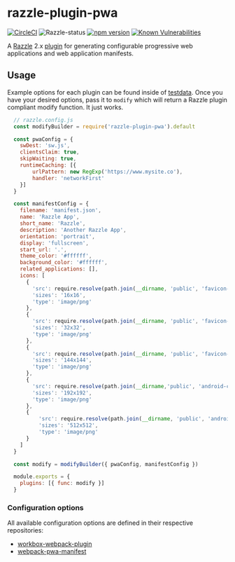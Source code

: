 # razzle-plugin-pwa

[![CircleCI](https://circleci.com/gh/rhodee/razzle-plugin-pwa/tree/master.svg?style=shield)](https://circleci.com/gh/rhodee/razzle-plugin-pwa/tree/master)
![Razzle-status](https://david-dm.org/rhodee/razzle-plugin-pwa.svg?path=packages/razzle-plugin-pwa) [![npm version](https://badge.fury.io/js/razzle-plugin-pwa.svg)](https://badge.fury.io/js/razzle) [![Known Vulnerabilities](https://snyk.io/test/npm/razzle-plugin-pwa/badge.svg)](https://snyk.io/test/npm/razzle-plugin-pwa)

A [Razzle](https://github.com/jaredpalmer/razzle) 2.x [plugin](https://github.com/jaredpalmer/razzle/tree/master/packages) for generating configurable progressive web applications and web application manifests.

## Usage

Example options for each plugin can be found inside of [testdata]('testdata'). Once you have your desired options, pass it to `modify` which will return a Razzle plugin compliant modify function. It just works.

```javascript
  // razzle.config.js
  const modifyBuilder = require('razzle-plugin-pwa').default

  const pwaConfig = {
    swDest: 'sw.js',
    clientsClaim: true,
    skipWaiting: true,
    runtimeCaching: [{
        urlPattern: new RegExp('https://www.mysite.co'),
        handler: 'networkFirst'
    }]
  }

  const manifestConfig = {
    filename: 'manifest.json',
    name: 'Razzle App',
    short_name: 'Razzle',
    description: 'Another Razzle App',
    orientation: 'portrait',
    display: 'fullscreen',
    start_url: '.',
    theme_color: '#ffffff',
    background_color: '#ffffff',
    related_applications: [],
    icons: [
      {
        'src': require.resolve(path.join(__dirname, 'public', 'favicon-16x16.png')),
        'sizes': '16x16',
        'type': 'image/png'
      },
      {
        'src': require.resolve(path.join(__dirname, 'public', 'favicon-32x32.png')),
        'sizes': '32x32',
        'type': 'image/png'
      },
      {
        'src': require.resolve(path.join(__dirname, 'public', 'favicon-144x144.png')),
        'sizes': '144x144',
        'type': 'image/png'
      },
      {
        'src': require.resolve(path.join(__dirname,'public', 'android-chrome-192x192.png')),
        'sizes': '192x192',
        'type': 'image/png'
      },
      {
          'src': require.resolve(path.join(__dirname, 'public', 'android-chrome-512x512.png')),
          'sizes': '512x512',
          'type': 'image/png'
      }
    ]
  }

  const modify = modifyBuilder({ pwaConfig, manifestConfig })

  module.exports = {
    plugins: [{ func: modify }]
  }
```

### Configuration options

All available configuration options are defined in their respective repositories:

- [workbox-webpack-plugin](https://developers.google.com/web/tools/workbox/modules/workbox-webpack-plugin)
- [webpack-pwa-manifest](https://github.com/arthurbergmz/webpack-pwa-manifest)

